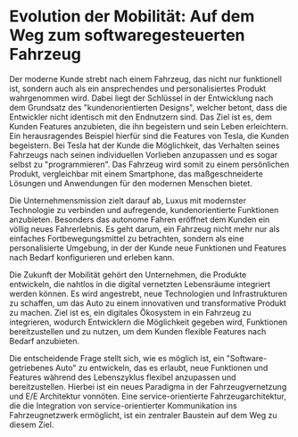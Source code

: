 # Evolution der Mobilität: Auf dem Weg zum softwaregesteuerten Fahrzeug

Der moderne Kunde strebt nach einem Fahrzeug, das nicht nur funktionell ist, sondern auch als ein ansprechendes
und personalisiertes Produkt wahrgenommen wird. Dabei liegt der Schlüssel in der Entwicklung nach dem
Grundsatz des "kundenorientierten Designs", welcher betont, dass die Entwickler nicht identisch mit den
Endnutzern sind. Das Ziel ist es, dem Kunden Features anzubieten, die ihn begeistern und sein Leben erleichtern.
Ein herausragendes Beispiel hierfür sind die Features von Tesla, die Kunden begeistern. Bei Tesla hat der Kunde die
Möglichkeit, das Verhalten seines Fahrzeugs nach seinen individuellen Vorlieben anzupassen und es sogar selbst zu
"programmieren". Das Fahrzeug wird somit zu einem persönlichen Produkt, vergleichbar mit einem Smartphone,
das maßgeschneiderte Lösungen und Anwendungen für den modernen Menschen bietet.

Die Unternehmensmission zielt darauf ab, Luxus mit modernster Technologie zu verbinden und aufregende,
kundenorientierte Funktionen anzubieten. Besonders das autonome Fahren eröffnet dem Kunden ein völlig neues
Fahrerlebnis. Es geht darum, ein Fahrzeug nicht mehr nur als einfaches Fortbewegungsmittel zu betrachten,
sondern als eine personalisierte Umgebung, in der der Kunde neue Funktionen und Features nach Bedarf
konfigurieren und erleben kann.

Die Zukunft der Mobilität gehört den Unternehmen, die Produkte entwickeln, die nahtlos in die digital vernetzten
Lebensräume integriert werden können. Es wird angestrebt, neue Technologien und Infrastrukturen zu schaffen,
um das Auto zu einem innovativen und transformative Produkt zu machen. Ziel ist es, ein digitales Ökosystem in ein
Fahrzeug zu integrieren, wodurch Entwicklern die Möglichkeit gegeben wird, Funktionen bereitzustellen und zu
nutzen, um dem Kunden flexible Features nach Bedarf anzubieten.

Die entscheidende Frage stellt sich, wie es möglich ist, ein "Software-getriebenes Auto" zu entwickeln, das es
erlaubt, neue Funktionen und Features während des Lebenszyklus flexibel anzupassen und bereitzustellen. Hierbei ist ein neues Paradigma in der Fahrzeugvernetzung und E/E Architektur vonnöten. Eine service-orientierte
Fahrzeugarchitektur, die die Integration von service-orientierter Kommunikation ins Fahrzeugnetzwerk ermöglicht,
ist ein zentraler Baustein auf dem Weg zu diesem Ziel.
